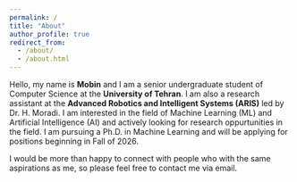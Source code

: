 ```yaml
---
permalink: /
title: "About"
author_profile: true
redirect_from: 
  - /about/
  - /about.html
---
```


Hello, my name is **Mobin** and I am a senior undergraduate student of Computer Science at the **University of Tehran**. I am also a research assistant at the **Advanced Robotics and Intelligent Systems (ARIS)** led by Dr. H. Moradi. I am interested in the field of Machine Learning (ML) and Artificial Intelligence (AI) and actively looking for research oppurtunities in the field. I am pursuing a Ph.D. in Machine Learning and will be applying for positions beginning in Fall of 2026.

I would be more than happy to connect with people who with the same aspirations as me, so please feel free to contact me via email.

